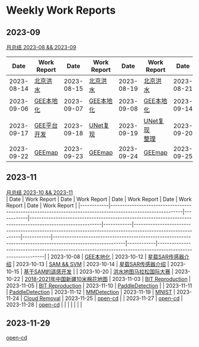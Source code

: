 # Weekly Work Reports

## 2023-09
[月总结 2023-08 && 2023-09](https://github.com/ZYJ-Group/Tanghy/blob/main/4-weekly_work/2023-09/Example.md)  

| Date       | Work Report                                              | Date       | Work Report                                              | Date       | Work Report                                              | Date       | Work Report                                              | Date       | Work Report                                              |
|------------|----------------------------------------------------------|------------|----------------------------------------------------------|------------|----------------------------------------------------------|------------|----------------------------------------------------------|------------|----------------------------------------------------------|
| 2023-08-14 | [北京洪水](https://github.com/ZYJ-Group/Tanghy/tree/main/4-weekly_work/2023-08-14) | 2023-08-15 | [北京洪水](https://github.com/ZYJ-Group/Tanghy/tree/main/4-weekly_work/2023-08-15) | 2023-08-19 | [北京洪水](https://github.com/ZYJ-Group/Tanghy/tree/main/4-weekly_work/2023-08-19) | 2023-08-21 | [北京洪水--最终](https://github.com/ZYJ-Group/Tanghy/tree/main/4-weekly_work/2023-08-21) | 2023-08-28 | [熟悉GEE](https://github.com/ZYJ-Group/Tanghy/tree/main/4-weekly_work/2023-08-28/Example.md) |
| 2023-09-06 | [GEE本地化](https://github.com/ZYJ-Group/Tanghy/tree/main/4-weekly_work/2023-09-06/Example.md) | 2023-09-07 | [GEE本地化](https://github.com/ZYJ-Group/Tanghy/tree/main/4-weekly_work/2023-09-07/Example.md) | 2023-09-08 | [GEE本地化](https://github.com/ZYJ-Group/Tanghy/tree/main/4-weekly_work/2023-09-08/Example.md) | 2023-09-14 | [SAR&时序图像](https://github.com/ZYJ-Group/Tanghy/tree/main/4-weekly_work/2023-09-14/Example.md) | 2023-09-16 | [pyTorch的安装](https://github.com/ZYJ-Group/Tanghy/tree/main/4-weekly_work/2023-09-16/Example.md) |
| 2023-09-17 | [GEE平台开发](https://github.com/ZYJ-Group/Tanghy/blob/main/4-weekly_work/2023-09-17/Example.md) | 2023-09-18 | [UNet复现](https://github.com/ZYJ-Group/Tanghy/blob/main/4-weekly_work/2023-09-18/Example.md) | 2023-09-19 | [UNet复现](https://github.com/ZYJ-Group/Tanghy/blob/main/4-weekly_work/2023-09-19/Example.md) <br> [整理](https://github.com/ZYJ-Group/Tanghy/blob/main/4-weekly_work/2023-09-19/Example%20-%20%E5%89%AF%E6%9C%AC.md) | 2023-09-20 | [UNet复现 and GEEmap](https://github.com/ZYJ-Group/Tanghy/blob/main/4-weekly_work/2023-09-20/Example.md) | 2023-09-21 | [GEEmap](https://github.com/ZYJ-Group/Tanghy/blob/main/4-weekly_work/2023-09-21/Example.md) |
| 2023-09-22 | [GEEmap](https://github.com/ZYJ-Group/Tanghy/blob/main/4-weekly_work/2023-09-22/Example.md) | 2023-09-23 | [GEEmap](https://github.com/ZYJ-Group/Tanghy/blob/main/4-weekly_work/2023-09-23/Example.md) | 2023-09-24 | [GEEmap](https://github.com/ZYJ-Group/Tanghy/blob/main/4-weekly_work/2023-09-24/Example.md) | 2023-09-25 | [Change Detection](https://github.com/ZYJ-Group/Tanghy/blob/main/4-weekly_work/2023-09-25/Example.md) |


## 2023-11
[月总结 2023-10 && 2023-11](https://github.com/ZYJ-Group/Tanghy/blob/main/4-weekly_work/2023-11/Example.md)  
| Date       | Work Report                                                                                                | Date       | Work Report                                                                                                | Date       | Work Report                                                                                                | Date       | Work Report                                                                                                | Date       | Work Report                                                                                                |
|------------|------------------------------------------------------------------------------------------------------------|------------|------------------------------------------------------------------------------------------------------------|------------|------------------------------------------------------------------------------------------------------------|------------|------------------------------------------------------------------------------------------------------------|------------|------------------------------------------------------------------------------------------------------------|
| 2023-10-08 | [GEE本地化](https://github.com/ZYJ-Group/Tanghy/blob/main/4-weekly_work/2023-10-08/Example.md)              | 2023-10-12 | [星载SAR传感器介绍](https://github.com/ZYJ-Group/Tanghy/blob/main/4-weekly_work/2023-10-12/Example.md)     | 2023-10-13 | [SAM && SVM](https://github.com/ZYJ-Group/Tanghy/blob/main/4-weekly_work/2023-10-13/Example.md)              | 2023-10-14 | [星载SAR传感器介绍](https://github.com/ZYJ-Group/Tanghy/blob/main/4-weekly_work/2023-10-14/Example.md)     | 2023-10-15 | [基于SAM的遥感开发](https://github.com/ZYJ-Group/Tanghy/blob/main/4-weekly_work/2023-10-15/Example.md)     |
| 2023-10-20 | [洪水地图马拉松国际大赛](https://github.com/ZYJ-Group/Tanghy/blob/main/4-weekly_work/2023-10-20/Example.md)    | 2023-10-22 | [2018-2021年中国新疆10米棉花地图](https://github.com/ZYJ-Group/Tanghy/blob/main/4-weekly_work/2023-10-22/Example.md) | 2023-11-03 | [BIT Reproduction](https://github.com/ZYJ-Group/Tanghy/blob/main/4-weekly_work/2023-11-03/Example.md)        | 2023-11-05 | [BIT Reproduction](https://github.com/ZYJ-Group/Tanghy/blob/main/4-weekly_work/2023-11-05/Example.md)        | 2023-11-10 | [PaddleDetection](https://github.com/ZYJ-Group/Tanghy/blob/main/4-weekly_work/2023-11-10/Example.md)        |
| 2023-11-11 | [PaddleDetection](https://github.com/ZYJ-Group/Tanghy/blob/main/4-weekly_work/2023-11-11/Example.md)            | 2023-11-12 | [MMDetection](https://github.com/ZYJ-Group/Tanghy/blob/main/4-weekly_work/2023-11-12/Example.md)              | 2023-11-19 | [MNIST](https://github.com/ZYJ-Group/Tanghy/blob/main/4-weekly_work/2023-11-19/Example.md)                     | 2023-11-24 | [Cloud Removal](https://github.com/ZYJ-Group/Tanghy/blob/main/4-weekly_work/2023-11-24/Example.md)            | 2023-11-25 | [open-cd](https://github.com/ZYJ-Group/Tanghy/blob/main/4-weekly_work/2023-11-25/Example.md)                  |
| 2023-11-27 | [open-cd](https://github.com/ZYJ-Group/Tanghy/blob/main/4-weekly_work/2023-11-27/Example.md)                    | 2023-11-28 | [open-cd](https://github.com/ZYJ-Group/Tanghy/blob/main/4-weekly_work/2023-11-28/Example.md)                    |            |                                                                                                            |            |                                                                                                            |            |                                                                                                            |

## 2023-11-29
[open-cd](https://github.com/ZYJ-Group/Tanghy/blob/main/4-weekly_work/2023-11-29/Example.md)  
